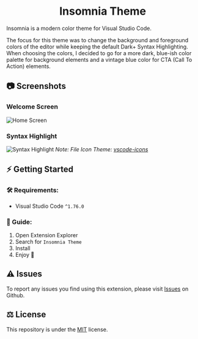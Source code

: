 <h1 align="center">Insomnia Theme</h1>

Insomnia is a modern color theme for Visual Studio Code.

The focus for this theme was to change the background and foreground colors of the editor while keeping the default Dark+ Syntax Highlighting. When choosing the colors, I decided to go for a more dark, blue-ish color palette for background elements and a vintage blue color for CTA (Call To Action) elements.

## 📷 Screenshots

### Welcome Screen
![Home Screen](.github/images/home.png?raw=true)

### Syntax Highlight
![Syntax Highlight](.github/images/workspace.png?raw=true)
 *Note: File Icon Theme: [vscode-icons](https://marketplace.visualstudio.com/items?itemName=vscode-icons-team.vscode-icons)*

## ⚡ Getting Started

### 🛠 Requirements:

- Visual Studio Code `^1.76.0`

### 📖 Guide:

1. Open Extension Explorer
2. Search for `Insomnia Theme`
3. Install
4. Enjoy 🙂

## ⚠ Issues

To report any issues you find using this extension, please visit [Issues](https://github.com/Romario-Stankovic/InsomniaTheme/issues) on Github.

## ⚖ License
This repository is under the [MIT](LICENSE) license.